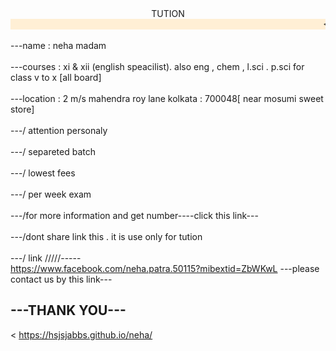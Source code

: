 <html>
<body>
<center><haed>TUTION</head>
</body></center>
<marquee behavior="slide" direction="right to left" bgcolor="ffefd5"><fontface="align" size=6> <>INFINITY STUDY CENTER<></font></marquee><br><br>
<fontface="align" size=6> ---name : neha madam</font>
<br><br><fontface="align" size=6> ---courses : xi & xii (english speacilist). also eng , chem , l.sci . p.sci for class v to x [all board]</font>
<br><br><fontface="align" size=6> ---location : 2 m/s mahendra roy lane kolkata : 700048[ near mosumi sweet store]
</font>
<br><br><fontface="align" size=6> ---/  attention personaly</font>
<br><br><fontface="align" size=6> ---/ separeted batch</font>
<br><br><fontface="align" size=6> ---/ lowest fees</font>
<br><br><fontface="align" size=6> ---/ per week exam</font>
 <br><br><fontface="align" size=6> ---/for more information and get number----click this link---</font>
<br><br><fontface="align" size=6> ---/dont share link this . it is use only for tution</font>
<br><br><fontface="align" size=6> ---/ link /////-----</font><br>
<a href="https:"//www.facebook.com/neha.patra.50115?mibextid=ZbWKwL">https://www.facebook.com/neha.patra.50115?mibextid=ZbWKwL</a>
<fontface="align" size=6> ---please contact us by this link---</font><h2>---THANK YOU---</h2>

<
https://hsjsjabbs.github.io/neha/

